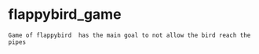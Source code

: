 # flappybird_game
    Game of flappybird  has the main goal to not allow the bird reach the pipes
 

